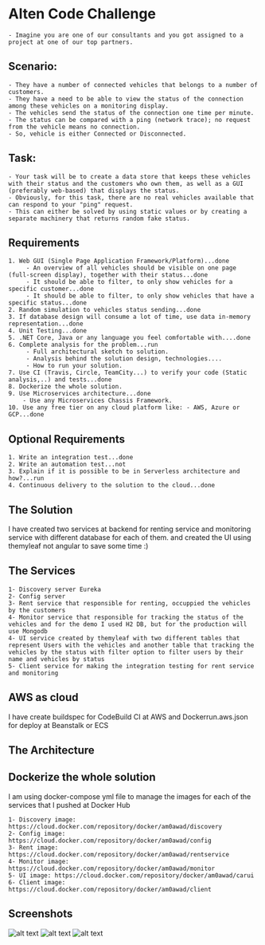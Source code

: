 # Alten Code Challenge

	- Imagine you are one of our consultants and you got assigned to a project at one of our top partners.

## Scenario:
	
	- They have a number of connected vehicles that belongs to a number of customers.
	- They have a need to be able to view the status of the connection among these vehicles on a monitoring display.
	- The vehicles send the status of the connection one time per minute.
	- The status can be compared with a ping (network trace); no request from the vehicle means no connection. 
	- So, vehicle is either Connected or Disconnected.

## Task:

	- Your task will be to create a data store that keeps these vehicles with their status and the customers who own them, as well as a GUI (preferably web-based) that displays the status.
	- Obviously, for this task, there are no real vehicles available that can respond to your "ping" request.
	- This can either be solved by using static values or ​​by creating a separate machinery that returns random fake status.

## Requirements

	1. Web GUI (Single Page Application Framework/Platform)...done
		 - An overview of all vehicles should be visible on one page (full-screen display), together with their status...done
		 - It should be able to filter, to only show vehicles for a specific customer...done
		 - It should be able to filter, to only show vehicles that have a specific status...done
	2. Random simulation to vehicles status sending...done
	3. If database design will consume a lot of time, use data in-memory representation...done
	4. Unit Testing...done
	5. .NET Core, Java or any language you feel comfortable with....done
	6. Complete analysis for the problem...run
		 - Full architectural sketch to solution.
		 - Analysis behind the solution design, technologies....
		 - How to run your solution.
	7. Use CI (Travis, Circle, TeamCity...) to verify your code (Static analysis,..) and tests...done
	8. Dockerize the whole solution.
	9. Use Microservices architecture...done
		- Use any Microservices Chassis Framework.
	10. Use any free tier on any cloud platform like: - AWS, Azure or GCP...done

## Optional Requirements

	1. Write an integration test...done
	2. Write an automation test...not
	3. Explain if it is possible to be in Serverless architecture and how?...run
	4. Continuous delivery to the solution to the cloud...done

## The Solution
I have created two services at backend for renting service and monitoring service with different database for each of them.
and created the UI using themyleaf not angular to save some time :)

## The Services

    1- Discovery server Eureka
    2- Config server
    3- Rent service that responsible for renting, occuppied the vehicles by the customers
    4- Monitor service that responsible for tracking the status of the vehicles and for the demo I used H2 DB, but for the production will use Mongodb
    4- UI service created by themyleaf with two different tables that represent Users with the vehicles and another table that tracking the vehicles by the status with filter option to filter users by their name and vehicles by status
    5- Client service for making the integration testing for rent service and monitoring
  
## AWS as cloud
I have create buildspec for CodeBuild CI at AWS and Dockerrun.aws.json for deploy at Beanstalk or ECS

## The Architecture

## Dockerize the whole solution
I am using docker-compose yml file to manage the images for each of the services that I pushed at Docker Hub

    1- Discovery image: https://cloud.docker.com/repository/docker/am0awad/discovery
    2- Config image: https://cloud.docker.com/repository/docker/am0awad/config
    3- Rent image: https://cloud.docker.com/repository/docker/am0awad/rentservice
    4- Monitor image: https://cloud.docker.com/repository/docker/am0awad/monitor
    5- UI image: https://cloud.docker.com/repository/docker/am0awad/carui
    6- Client image: https://cloud.docker.com/repository/docker/am0awad/client

## Screenshots
![alt text](https://github.com/am0awad/assignment/blob/master/screen_1.PNG)
![alt text](https://github.com/am0awad/assignment/blob/master/screen_2.PNG)
![alt text](https://github.com/am0awad/assignment/blob/master/screen_3.PNG)
